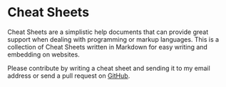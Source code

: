 # Cheat Sheets

Cheat Sheets are a simplistic help documents that can provide great support when dealing with programming or markup languages. This is a collection of Cheat Sheets written in Markdown for easy writing and embedding on websites.


Please contribute by writing a cheat sheet and sending it to my email address or send a pull request on [GitHub][].


[GitHub]: https://github.com
